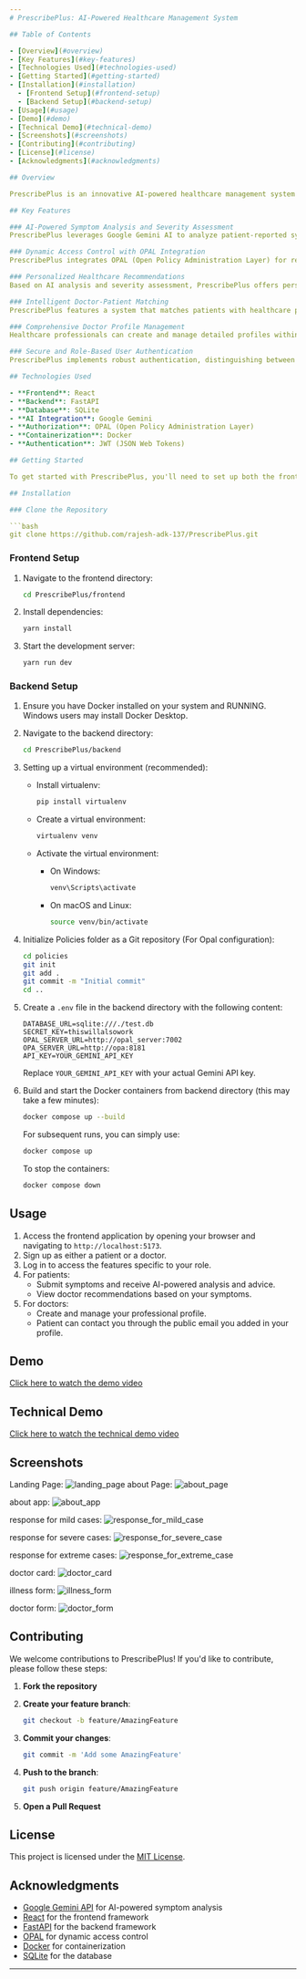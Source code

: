 ```yaml
---
# PrescribePlus: AI-Powered Healthcare Management System

## Table of Contents

- [Overview](#overview)
- [Key Features](#key-features)
- [Technologies Used](#technologies-used)
- [Getting Started](#getting-started)
- [Installation](#installation)
  - [Frontend Setup](#frontend-setup)
  - [Backend Setup](#backend-setup)
- [Usage](#usage)
- [Demo](#demo)
- [Technical Demo](#technical-demo)
- [Screenshots](#screenshots)
- [Contributing](#contributing)
- [License](#license)
- [Acknowledgments](#acknowledgments)

## Overview

PrescribePlus is an innovative AI-powered healthcare management system designed to bridge the gap between patients and healthcare providers. By leveraging advanced technologies such as Google Gemini AI for symptom analysis and OPAL (Open Policy Administration Layer) for dynamic access control, PrescribePlus offers a comprehensive solution for personalized medical advice and efficient doctor-patient connections. The system caters to both patients seeking immediate health guidance and doctors looking to manage their professional profiles, all within a secure and policy-driven environment. With its user-friendly interface built on React and a robust FastAPI backend, PrescribePlus aims to revolutionize healthcare accessibility and management in the digital age.

## Key Features

### AI-Powered Symptom Analysis and Severity Assessment 
PrescribePlus leverages Google Gemini AI to analyze patient-reported symptoms, considering factors like age, gender, symptoms, duration and discomfort level. The AI provides a comprehensive assessment, including potential causes, severity classification (mild, severe, or extreme), and tailored advice. This feature offers patients quick, preliminary insights into their health status, aiding in informed decision-making about seeking further medical attention.

### Dynamic Access Control with OPAL Integration
PrescribePlus integrates OPAL (Open Policy Administration Layer) for real-time, context-aware access control. This system enables dynamic adjustment of user access based on roles, symptom severity, and current policies, without requiring application restarts. For example, OPAL controls which components (like immediate remedies or doctor recommendations) are accessible to users based on their condition's severity, ensuring appropriate management of sensitive information and critical actions.

### Personalized Healthcare Recommendations
Based on AI analysis and severity assessment, PrescribePlus offers personalized healthcare advice. For mild cases, it suggests immediate remedies and home care. Severe cases receive more comprehensive guidance and connections to medical professionals. Extreme cases prompt urgent care instructions. This tiered approach ensures users receive appropriate care guidance for their specific situation.

### Intelligent Doctor-Patient Matching
PrescribePlus features a system that matches patients with healthcare providers based on symptom nature and severity. It maintains detailed doctor profiles and highlights professionals whose expertise aligns with patient needs. This intelligent matching streamlines the healthcare-seeking experience, potentially reducing time to treatment and improving patient outcomes.

### Comprehensive Doctor Profile Management
Healthcare professionals can create and manage detailed profiles within PrescribePlus, including specializations and qualifications. Doctors can specify their field of expertise, upload profile pictures, and provide contact information. This feature facilitates accurate doctor-patient matching and builds patient confidence in healthcare provider credentials.

### Secure and Role-Based User Authentication 
PrescribePlus implements robust authentication, distinguishing between patient and doctor roles from signup. Combined with OPAL's policy enforcement, this ensures users access only relevant features and information. For instance, doctors can manage profiles and get messages in their public email, while patients submit symptoms and receive personalized advice. This approach enhances platform security and provides a tailored user experience.

## Technologies Used

- **Frontend**: React
- **Backend**: FastAPI
- **Database**: SQLite
- **AI Integration**: Google Gemini 
- **Authorization**: OPAL (Open Policy Administration Layer)
- **Containerization**: Docker
- **Authentication**: JWT (JSON Web Tokens)

## Getting Started

To get started with PrescribePlus, you'll need to set up both the frontend and backend components of the application.

## Installation

### Clone the Repository

```bash
git clone https://github.com/rajesh-adk-137/PrescribePlus.git
```

### Frontend Setup

1. Navigate to the frontend directory:

   ```bash
   cd PrescribePlus/frontend
   ```

2. Install dependencies:

   ```bash
   yarn install
   ```

3. Start the development server:

   ```bash
   yarn run dev
   ```

### Backend Setup

1. Ensure you have Docker installed on your system and RUNNING. Windows users may install Docker Desktop.

2. Navigate to the backend directory:

   ```bash
   cd PrescribePlus/backend
   ```

3. Setting up a virtual environment (recommended):

   - Install virtualenv:

     ```bash
     pip install virtualenv
     ```

   - Create a virtual environment:

     ```bash
     virtualenv venv
     ```

   - Activate the virtual environment:
     - On Windows:

       ```bash
       venv\Scripts\activate
       ```

     - On macOS and Linux:

       ```bash
       source venv/bin/activate
       ```

4. Initialize Policies folder as a Git repository (For Opal configuration):

   ```bash
   cd policies
   git init
   git add .
   git commit -m "Initial commit"
   cd ..
   ```

5. Create a `.env` file in the backend directory with the following content:

   ```
   DATABASE_URL=sqlite:///./test.db
   SECRET_KEY=thiswillalsowork
   OPAL_SERVER_URL=http://opal_server:7002
   OPA_SERVER_URL=http://opa:8181
   API_KEY=YOUR_GEMINI_API_KEY
   ```

   Replace `YOUR_GEMINI_API_KEY` with your actual Gemini API key.

6. Build and start the Docker containers from backend directory (this may take a few minutes):

   ```bash
   docker compose up --build
   ```

   For subsequent runs, you can simply use:

   ```bash
   docker compose up
   ```

   To stop the containers:

   ```bash
   docker compose down
   ```

## Usage

1. Access the frontend application by opening your browser and navigating to `http://localhost:5173`.
2. Sign up as either a patient or a doctor.
3. Log in to access the features specific to your role.
4. For patients:
   - Submit symptoms and receive AI-powered analysis and advice.
   - View doctor recommendations based on your symptoms.
5. For doctors:
   - Create and manage your professional profile.
   - Patient can contact you through the public email you added in your profile.

## Demo

[Click here to watch the demo video](https://github.com/rajesh-adk-137/PrescribePlus/assets/89499267/d24c8ff7-2614-414b-b85f-5ef1a7979360)

## Technical Demo

[Click here to watch the technical demo video](https://github.com/rajesh-adk-137/PrescribePlus/assets/89499267/c0823003-73ff-4b60-babc-b5daa3b38882)

## Screenshots

Landing Page:
![landing_page](https://github.com/rajesh-adk-137/PrescribePlus/assets/89499267/93a13d24-d000-47fc-896e-5ad84e995f24)
about Page:
![about_page](https://github.com/rajesh-adk-137/PrescribePlus/assets/89499267/8cdc8d93-e75e-424b-884b-a0a1b25bdd7a)

about app:
![about_app](https://github.com/rajesh-adk-137/PrescribePlus/assets/89499267/29c97ff9-ff00-429f-ae19-798aa75d630e)

response for mild cases:
![response_for_mild_case](https://github.com/rajesh-adk-137/PrescribePlus/assets/89499267/00af038e-1c78-425e-94e0-b9672962e0dd)

response for severe cases:
![response_for_severe_case](https://github.com/rajesh-adk-137/PrescribePlus/assets/89499267/a382886f-e120-4ea3-90a8-ccfc7cd1865b)

response for extreme cases:
![response_for_extreme_case](https://github.com/rajesh-adk-137/PrescribePlus/assets/89499267/8dd4e801-99d1-4d12-b00c-2868085185cd)


doctor card:
![doctor_card](https://github.com/rajesh-adk-137/PrescribePlus/assets/89499267/35073fe6-8a9f-4c9e-827b-9a26e6d5f745)

illness form:
![illness_form](https://github.com/rajesh-adk-137/PrescribePlus/assets/89499267/5e9851b2-7585-4123-91c9-9789e509dc55)


doctor form:
![doctor_form](https://github.com/rajesh-adk-137/PrescribePlus/assets/89499267/6ed7dc7a-e034-48b5-9d9c-1c968a7dfd79)


## Contributing

We welcome contributions to PrescribePlus! If you'd like to contribute, please follow these steps:

1. **Fork the repository**
2. **Create your feature branch**:

   ```bash
   git checkout -b feature/AmazingFeature
   ```

3. **Commit your changes**:

   ```bash
   git commit -m 'Add some AmazingFeature'
   ```

4. **Push to the branch**:

   ```bash
   git push origin feature/AmazingFeature
   ```

5. **Open a Pull Request**

## License

This project is licensed under the [MIT License](LICENSE).

## Acknowledgments

- [Google Gemini API](https://ai.google.com/gemini) for AI-powered symptom analysis
- [React](https://reactjs.org/) for the frontend framework
- [FastAPI](https://fastapi.tiangolo.com/) for the backend framework
- [OPAL](https://www.opal.ac/) for dynamic access control
- [Docker](https://www.docker.com/) for containerization
- [SQLite](https://www.sqlite.org/index.html) for the database

---
```

